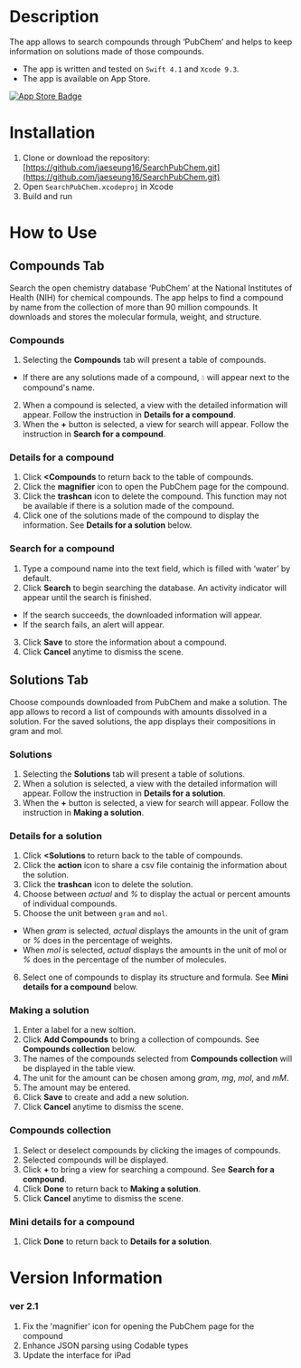 # Description

The app allows to search compounds through ‘PubChem’ and helps to keep information on solutions made of those compounds.

* The app is written and tested on `Swift 4.1` and `Xcode 9.3`.
* The app is available on App Store.

[![App Store Badge](https://linkmaker.itunes.apple.com/assets/shared/badges/en-us/appstore-lrg.svg)](https://itunes.apple.com/us/app/search-pubchem/id1369742632?mt=8)

# Installation

1. Clone or download the repository: [https://github.com/jaeseung16/SearchPubChem.git](https://github.com/jaeseung16/SearchPubChem.git)
2. Open `SearchPubChem.xcodeproj` in Xcode
3. Build and run

# How to Use

## Compounds Tab

Search the open chemistry database ‘PubChem’ at the National Institutes of Health (NIH) for chemical compounds. The app helps to find a compound by name from the collection of more than 90 million compounds. It downloads and stores the molecular formula, weight, and structure.

### Compounds

1. Selecting the **Compounds** tab will present a table of compounds.
  - If there are any solutions made of a compound, 💧 will appear next to the compound's name.
2. When a compound is selected, a view with the detailed information will appear. Follow the instruction in **Details for a compound**.
3. When the **+** button is selected, a view for search will appear. Follow the instruction in **Search for a compound**.

### Details for a compound

1. Click **<Compounds** to return back to the table of compounds.
2. Click the **magnifier** icon to open the PubChem page for the compound.
3. Click the **trashcan** icon to delete the compound. This function may not be available if there is a solution made of the compound.
4. Click one of the solutions made of the compound to display the information. See **Details for a solution** below.

### Search for a compound

1. Type a compound name into the text field, which is filled with ‘water’ by default.
2. Click **Search** to begin searching the database. An activity indicator will appear until the search is finished.
  - If the search succeeds, the downloaded information will appear.
  - If the search fails, an alert will appear.
3. Click **Save** to store the information about a compound.
4. Click **Cancel** anytime to dismiss the scene.

## Solutions Tab

Choose compounds downloaded from PubChem and make a solution. The app allows to record a list of compounds with amounts dissolved in a solution. For the saved solutions, the app displays their compositions in gram and mol.

### Solutions

1. Selecting the **Solutions** tab will present a table of solutions.
2. When a solution is selected, a view with the detailed information will appear. Follow the instruction in **Details for a solution**.
3. When the **+** button is selected, a view for search will appear. Follow the instruction in **Making a solution**.

### Details for a solution

1. Click **<Solutions** to return back to the table of compounds.
2. Click the **action** icon to share a csv file containig the information about the solution.
3. Click the **trashcan** icon to delete the solution.
4. Choose between *actual* and *%* to display the actual or percent amounts of individual compounds.
5. Choose the unit between `gram` and `mol`.
  - When *gram* is selected, *actual* displays the amounts in the unit of gram or *%* does in the percentage of weights.
  - When *mol* is selected, *actual* displays the amounts in the unit of mol or *%* does in the percentage of the number of molecules.
6. Select one of compounds to display its structure and formula. See **Mini details for a compound** below.

### Making a solution

1. Enter a label for a new soltion.
2. Click **Add Compounds** to bring a collection of compounds. See **Compounds collection** below.
3. The names of the compounds selected from **Compounds collection** will be displayed in the table view.
4. The unit for the amount can be chosen among *gram*, *mg*, *mol*, and *mM*.
5. The amount may be entered.
6. Click **Save** to create and add a new solution.
7. Click **Cancel** anytime to dismiss the scene.

### Compounds collection

1. Select or deselect compounds by clicking the images of compounds.
2. Selected compounds will be displayed.
3. Click **+** to bring a view for searching a compound. See **Search for a compound**.
4. Click **Done** to return back to **Making a solution**.
5. Click **Cancel** anytime to dismiss the scene.

### Mini details for a compound

1. Click **Done** to return back to **Details for a solution**.


# Version Information

### ver 2.1

1. Fix the 'magnifier' icon for opening the PubChem page for the compound
2. Enhance JSON parsing using Codable types
3. Update the interface for iPad
